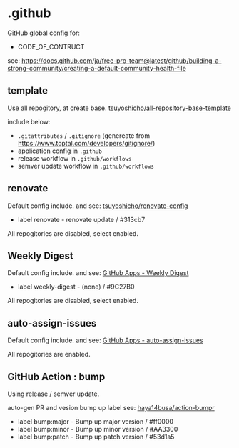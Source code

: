 # .github

GitHub global config for:

- CODE_OF_CONTRUCT

see: https://docs.github.com/ja/free-pro-team@latest/github/building-a-strong-community/creating-a-default-community-health-file

## template

Use all repogitory, at create base.
[tsuyoshicho/all-repository-base-template](https://github.com/tsuyoshicho/all-repository-base-template)

include below:

- `.gitattributes` / `.gitignore` (genereate from https://www.toptal.com/developers/gitignore/)
- application config in `.github`
- release workflow in `.github/workflows`
- semver update workflow in `.github/workflows`

## renovate

Default config include.
and see: [tsuyoshicho/renovate-config](https://github.com/tsuyoshicho/renovate-config)

- label renovate - renovate update / #313cb7

All repogitories are disabled, select enabled.

## Weekly Digest

Default config include.
and see: [GitHub Apps - Weekly Digest](https://github.com/apps/weekly-digest)

- label weekly-digest - (none) / #9C27B0

All repogitories are disabled, select enabled.

## auto-assign-issues

Default config include.
and see: [GitHub Apps - auto-assign-issues](https://github.com/apps/auto-assign-issues)

All repogitories are enabled.

## GitHub Action : bump

Using release / semver update.

auto-gen PR and vesion bump up label
see: [haya14busa/action-bumpr](https://github.com/haya14busa/action-bumpr)

- label bump:major - Bump up major version / #ff0000
- label bump:minor - Bump up minor version / #AA3300
- label bump:patch - Bump up patch version / #53d1a5
